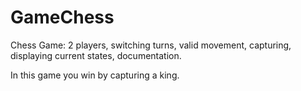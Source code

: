 # GameChess
Chess Game:
2 players, switching turns, valid movement, capturing, displaying current states, documentation.

In this game you win by capturing a king.
